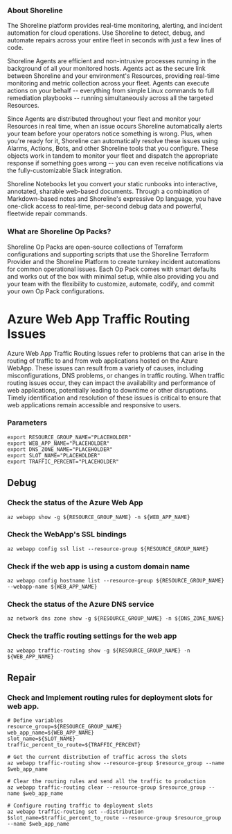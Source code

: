 
### About Shoreline
The Shoreline platform provides real-time monitoring, alerting, and incident automation for cloud operations. Use Shoreline to detect, debug, and automate repairs across your entire fleet in seconds with just a few lines of code.

Shoreline Agents are efficient and non-intrusive processes running in the background of all your monitored hosts. Agents act as the secure link between Shoreline and your environment's Resources, providing real-time monitoring and metric collection across your fleet. Agents can execute actions on your behalf -- everything from simple Linux commands to full remediation playbooks -- running simultaneously across all the targeted Resources.

Since Agents are distributed throughout your fleet and monitor your Resources in real time, when an issue occurs Shoreline automatically alerts your team before your operators notice something is wrong. Plus, when you're ready for it, Shoreline can automatically resolve these issues using Alarms, Actions, Bots, and other Shoreline tools that you configure. These objects work in tandem to monitor your fleet and dispatch the appropriate response if something goes wrong -- you can even receive notifications via the fully-customizable Slack integration.

Shoreline Notebooks let you convert your static runbooks into interactive, annotated, sharable web-based documents. Through a combination of Markdown-based notes and Shoreline's expressive Op language, you have one-click access to real-time, per-second debug data and powerful, fleetwide repair commands.

### What are Shoreline Op Packs?
Shoreline Op Packs are open-source collections of Terraform configurations and supporting scripts that use the Shoreline Terraform Provider and the Shoreline Platform to create turnkey incident automations for common operational issues. Each Op Pack comes with smart defaults and works out of the box with minimal setup, while also providing you and your team with the flexibility to customize, automate, codify, and commit your own Op Pack configurations.

# Azure Web App Traffic Routing Issues

Azure Web App Traffic Routing Issues refer to problems that can arise in the routing of traffic to and from web applications hosted on the Azure WebApp. These issues can result from a variety of causes, including misconfigurations, DNS problems, or changes in traffic routing. When traffic routing issues occur, they can impact the availability and performance of web applications, potentially leading to downtime or other disruptions. Timely identification and resolution of these issues is critical to ensure that web applications remain accessible and responsive to users.

### Parameters

```shell
export RESOURCE_GROUP_NAME="PLACEHOLDER"
export WEB_APP_NAME="PLACEHOLDER"
export DNS_ZONE_NAME="PLACEHOLDER"
export SLOT_NAME="PLACEHOLDER"
export TRAFFIC_PERCENT="PLACEHOLDER"
```

## Debug

### Check the status of the Azure Web App

```shell
az webapp show -g ${RESOURCE_GROUP_NAME} -n ${WEB_APP_NAME}
```

### Check the WebApp's SSL bindings

```shell
az webapp config ssl list --resource-group ${RESOURCE_GROUP_NAME}
```

### Check if the web app is using a custom domain name

```shell
az webapp config hostname list --resource-group ${RESOURCE_GROUP_NAME} --webapp-name ${WEB_APP_NAME}
```

### Check the status of the Azure DNS service

```shell
az network dns zone show -g ${RESOURCE_GROUP_NAME} -n ${DNS_ZONE_NAME}
```

### Check the traffic routing settings for the web app

```shell
az webapp traffic-routing show -g ${RESOURCE_GROUP_NAME} -n ${WEB_APP_NAME}
```

## Repair

### Check and Implement routing rules for deployment slots for web app.

```shell
# Define variables
resource_group=${RESOURCE_GROUP_NAME}
web_app_name=${WEB_APP_NAME}
slot_name=${SLOT_NAME}
traffic_percent_to_route=${TRAFFIC_PERCENT}

# Get the current distribution of traffic across the slots
az webapp traffic-routing show --resource-group $resource_group --name $web_app_name

# Clear the routing rules and send all the traffic to production
az webapp traffic-routing clear --resource-group $resource_group --name $web_app_name

# Configure routing traffic to deployment slots
az webapp traffic-routing set --distribution $slot_name=$traffic_percent_to_route --resource-group $resource_group --name $web_app_name
```